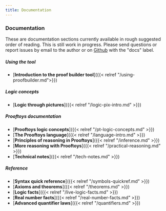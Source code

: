 ```yaml
---
title: Documentation
---
```


### Documentation

These are documentation sections currently available in rough
suggested order of reading.  This is still work in progress.  Please
send questions or report issues by email to the author or on
[Github](https://github.com/crisperdue/prooftoys/issues) with the
"docs" label.

##### Using the tool

- [**Introduction to the proof builder tool**]({{< relref "/using-proofbuilder.md">}})

##### Logic concepts

- [**Logic through pictures**]({{< relref "/logic-pix-intro.md" >}})

##### Prooftoys documentation

- [**Prooftoys logic concepts**]({{< relref "/pt-logic-concepts.md" >}})
- [**The Prooftoys language**]({{< relref "/language-intro.md" >}})
- [**Principles of reasoning in Prooftoys**]({{< relref
  "/inference.md" >}})
- [**More reasoning with Prooftoys**]({{< relref
  "/practical-reasoning.md" >}})
- [**Technical notes**]({{< relref "/tech-notes.md" >}})

##### Reference

- [**Syntax quick reference**]({{< relref "/symbols-quickref.md" >}})
- [**Axioms and theorems**]({{< relref "/theorems.md" >}})
- [**Logic facts**]({{< relref "/live-logic-facts.md" >}})
- [**Real number facts**]({{< relref "/real-number-facts.md" >}})
- [**Advanced quantifier laws**]({{< relref "/quantifiers.md" >}})

